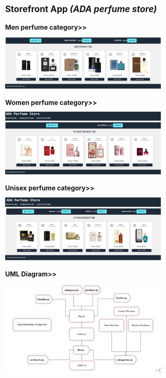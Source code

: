 # Storefront App ***(ADA perfume store)***

## Men perfume category>>

![uml](./assets/man.PNG)

## Women perfume category>>

![uml](./assets/women.PNG)

## Unisex perfume category>>

![uml](./assets/unisex.PNG)

## UML Diagram>>

![uml](./assets/UMLUpdate.PNG)
